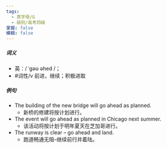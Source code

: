 ```yaml
---
tags:
  - 首字母/G
  - 级别/高考四级
掌握: false
模糊: false
---
```

##### 词义
- 英：/ ˈɡəʊ əhed /；
- #词性/v  前进，继续；积极进取
##### 例句
- The building of the new bridge will go ahead as planned.
	- 新桥的修建将按计划进行。
- The event will go ahead as planned in Chicago next summer.
	- 该活动将按计划于明年夏天在芝加哥进行。
- The runway is clear – go ahead and land.
	- 跑道畅通无阻–继续前行并着陆。
